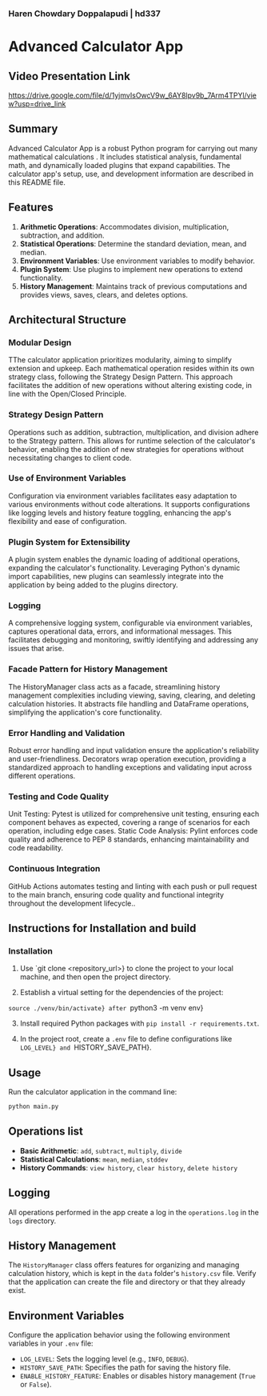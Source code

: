 ### Haren Chowdary Doppalapudi | hd337

# Advanced Calculator App

## Video Presentation Link
https://drive.google.com/file/d/1yjmvIsOwcV9w_6AY8lpv9b_7Arm4TPYl/view?usp=drive_link

## Summary

Advanced Calculator App is a robust Python program for carrying out many mathematical calculations . It includes statistical analysis, fundamental math, and dynamically loaded plugins that expand capabilities. The calculator app's setup, use, and development information are described in this README file.

## Features

1. **Arithmetic Operations**: Accommodates division, multiplication, subtraction, and addition.
2. **Statistical Operations**: Determine the standard deviation, mean, and median.
3. **Environment Variables**: Use environment variables to modify behavior.
4. **Plugin System**: Use plugins to implement new operations to extend functionality.
5. **History Management**: Maintains track of previous computations and provides views, saves, clears, and deletes options.

Architectural Structure
-----------------------

### Modular Design

TThe calculator application prioritizes modularity, aiming to simplify extension and upkeep. Each mathematical operation resides within its own strategy class, following the Strategy Design Pattern. This approach facilitates the addition of new operations without altering existing code, in line with the Open/Closed Principle.

### Strategy Design Pattern

Operations such as addition, subtraction, multiplication, and division adhere to the Strategy pattern. This allows for runtime selection of the calculator's behavior, enabling the addition of new strategies for operations without necessitating changes to client code.

### Use of Environment Variables

Configuration via environment variables facilitates easy adaptation to various environments without code alterations. It supports configurations like logging levels and history feature toggling, enhancing the app's flexibility and ease of configuration.

### Plugin System for Extensibility

A plugin system enables the dynamic loading of additional operations, expanding the calculator's functionality. Leveraging Python's dynamic import capabilities, new plugins can seamlessly integrate into the application by being added to the plugins directory.

### Logging

A comprehensive logging system, configurable via environment variables, captures operational data, errors, and informational messages. This facilitates debugging and monitoring, swiftly identifying and addressing any issues that arise.


### Facade Pattern for History Management

The HistoryManager class acts as a facade, streamlining history management complexities including viewing, saving, clearing, and deleting calculation histories. It abstracts file handling and DataFrame operations, simplifying the application's core functionality.

### Error Handling and Validation

Robust error handling and input validation ensure the application's reliability and user-friendliness. Decorators wrap operation execution, providing a standardized approach to handling exceptions and validating input across different operations.

### Testing and Code Quality

Unit Testing: Pytest is utilized for comprehensive unit testing, ensuring each component behaves as expected, covering a range of scenarios for each operation, including edge cases.
Static Code Analysis: Pylint enforces code quality and adherence to PEP 8 standards, enhancing maintainability and code readability.

### Continuous Integration

GitHub Actions automates testing and linting with each push or pull request to the main branch, ensuring code quality and functional integrity throughout the development lifecycle..
## Instructions for Installation and build


### Installation

1. Use `git clone <repository_url>} to clone the project to your local machine, and then open the project directory.

2. Establish a virtual setting for the dependencies of the project:

  `source ./venv/bin/activate} after `python3 -m venv env}

3. Install required Python packages with `pip install -r requirements.txt`.

4. In the project root, create a `.env` file to define configurations like `LOG_LEVEL} and `HISTORY_SAVE_PATH}.

## Usage

Run the calculator application in the command line:

```bash
python main.py
```

## Operations list

- **Basic Arithmetic**: `add`, `subtract`, `multiply`, `divide`
- **Statistical Calculations**: `mean`, `median`, `stddev`
- **History Commands**: `view history`, `clear history`, `delete history`

## Logging
All operations performed in the app create a log in the `operations.log` in the `logs` directory.

## History Management

The `HistoryManager` class offers features for organizing and managing calculation history, which is kept in the `data` folder's `history.csv` file. Verify that the application can create the file and directory or that they already exist.

## Environment Variables

Configure the application behavior using the following environment variables in your `.env` file:

- `LOG_LEVEL`: Sets the logging level (e.g., `INFO`, `DEBUG`).
- `HISTORY_SAVE_PATH`: Specifies the path for saving the history file.
- `ENABLE_HISTORY_FEATURE`: Enables or disables history management (`True` or `False`).



